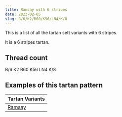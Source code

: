 ```yaml
---
title: Ramsay with 6 stripes
date: 2023-02-05
slug: B/6/K2/B60/K56/LN4/K/8
---
```

This is a list of all the tartan sett variants with 6 stripes.

It is a 6 stripes tartan.


## Thread count
B/6 K2 B60 K56 LN4 K/8

## Examples of this tartan pattern

| Tartan Variants |
|---------------|
| [Ramsay](/variants/b/6/k2/b60/k56/ln4/k/8-b304080-k000000-lne0e0e0)||
